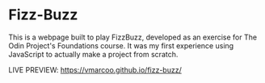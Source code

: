 # Fizz-Buzz

This is a webpage built to play FizzBuzz, developed as an exercise for The Odin Project's Foundations course.
It was my first experience using JavaScript to actually make a project from scratch.

LIVE PREVIEW: https://vmarcoo.github.io/fizz-buzz/
